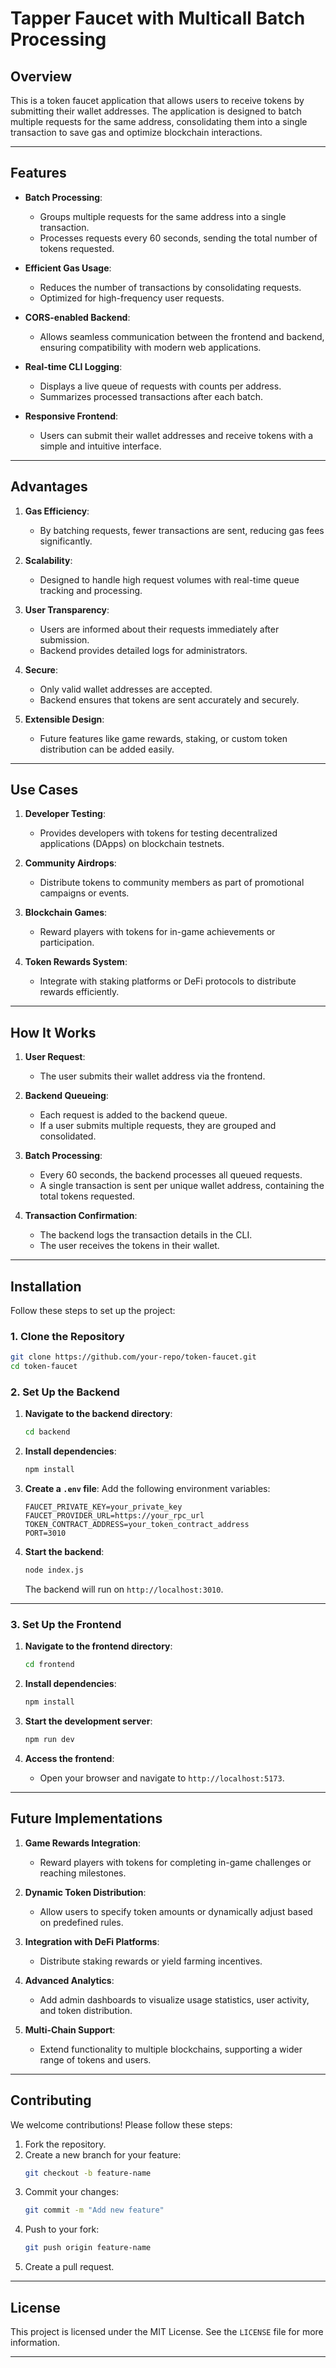
# **Tapper Faucet with Multicall Batch Processing**

## **Overview**

This is a token faucet application that allows users to receive tokens by submitting their wallet addresses. The application is designed to batch multiple requests for the same address, consolidating them into a single transaction to save gas and optimize blockchain interactions.

---

## **Features**

- **Batch Processing**:
  - Groups multiple requests for the same address into a single transaction.
  - Processes requests every 60 seconds, sending the total number of tokens requested.

- **Efficient Gas Usage**:
  - Reduces the number of transactions by consolidating requests.
  - Optimized for high-frequency user requests.

- **CORS-enabled Backend**:
  - Allows seamless communication between the frontend and backend, ensuring compatibility with modern web applications.

- **Real-time CLI Logging**:
  - Displays a live queue of requests with counts per address.
  - Summarizes processed transactions after each batch.

- **Responsive Frontend**:
  - Users can submit their wallet addresses and receive tokens with a simple and intuitive interface.

---

## **Advantages**

1. **Gas Efficiency**:
   - By batching requests, fewer transactions are sent, reducing gas fees significantly.

2. **Scalability**:
   - Designed to handle high request volumes with real-time queue tracking and processing.

3. **User Transparency**:
   - Users are informed about their requests immediately after submission.
   - Backend provides detailed logs for administrators.

4. **Secure**:
   - Only valid wallet addresses are accepted.
   - Backend ensures that tokens are sent accurately and securely.

5. **Extensible Design**:
   - Future features like game rewards, staking, or custom token distribution can be added easily.

---

## **Use Cases**

1. **Developer Testing**:
   - Provides developers with tokens for testing decentralized applications (DApps) on blockchain testnets.

2. **Community Airdrops**:
   - Distribute tokens to community members as part of promotional campaigns or events.

3. **Blockchain Games**:
   - Reward players with tokens for in-game achievements or participation.

4. **Token Rewards System**:
   - Integrate with staking platforms or DeFi protocols to distribute rewards efficiently.

---

## **How It Works**

1. **User Request**:
   - The user submits their wallet address via the frontend.

2. **Backend Queueing**:
   - Each request is added to the backend queue.
   - If a user submits multiple requests, they are grouped and consolidated.

3. **Batch Processing**:
   - Every 60 seconds, the backend processes all queued requests.
   - A single transaction is sent per unique wallet address, containing the total tokens requested.

4. **Transaction Confirmation**:
   - The backend logs the transaction details in the CLI.
   - The user receives the tokens in their wallet.

---

## **Installation**

Follow these steps to set up the project:

### **1. Clone the Repository**
```bash
git clone https://github.com/your-repo/token-faucet.git
cd token-faucet
```

### **2. Set Up the Backend**

1. **Navigate to the backend directory**:
   ```bash
   cd backend
   ```

2. **Install dependencies**:
   ```bash
   npm install
   ```

3. **Create a `.env` file**:
   Add the following environment variables:
   ```env
   FAUCET_PRIVATE_KEY=your_private_key
   FAUCET_PROVIDER_URL=https://your_rpc_url
   TOKEN_CONTRACT_ADDRESS=your_token_contract_address
   PORT=3010
   ```

4. **Start the backend**:
   ```bash
   node index.js
   ```

   The backend will run on `http://localhost:3010`.

---

### **3. Set Up the Frontend**

1. **Navigate to the frontend directory**:
   ```bash
   cd frontend
   ```

2. **Install dependencies**:
   ```bash
   npm install
   ```

3. **Start the development server**:
   ```bash
   npm run dev
   ```

4. **Access the frontend**:
   - Open your browser and navigate to `http://localhost:5173`.

---

## **Future Implementations**

1. **Game Rewards Integration**:
   - Reward players with tokens for completing in-game challenges or reaching milestones.

2. **Dynamic Token Distribution**:
   - Allow users to specify token amounts or dynamically adjust based on predefined rules.

3. **Integration with DeFi Platforms**:
   - Distribute staking rewards or yield farming incentives.

4. **Advanced Analytics**:
   - Add admin dashboards to visualize usage statistics, user activity, and token distribution.

5. **Multi-Chain Support**:
   - Extend functionality to multiple blockchains, supporting a wider range of tokens and users.

---

## **Contributing**

We welcome contributions! Please follow these steps:

1. Fork the repository.
2. Create a new branch for your feature:
   ```bash
   git checkout -b feature-name
   ```
3. Commit your changes:
   ```bash
   git commit -m "Add new feature"
   ```
4. Push to your fork:
   ```bash
   git push origin feature-name
   ```
5. Create a pull request.

---

## **License**

This project is licensed under the MIT License. See the `LICENSE` file for more information.

---
